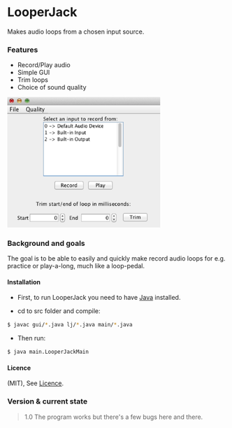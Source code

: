 # LooperJack

Makes audio loops from a chosen input source. 

### Features

* Record/Play audio
* Simple GUI
* Trim loops
* Choice of sound quality 


<img src="https://github.com/JDavidsson/LooperJack/blob/master/gui_demo.png" width="350">


### Background and goals

The goal is to be able to easily and quickly make record audio loops for e.g. practice or play-a-long, much like a loop-pedal.


#### Installation

* First, to run LooperJack you need to have [Java] installed. 

* cd to src folder and compile:

```sh
$ javac gui/*.java lj/*.java main/*.java
```

* Then run:

```sh
$ java main.LooperJackMain
```

[Java]: <http://www.oracle.com/technetwork/java/javase/downloads/jre8-downloads-2133155.html>

#### Licence

(MIT), See [Licence].

[Licence]: <https://github.com/JDavidsson/LooperJack/blob/master/LICENSE>


### Version & current state

> 1.0
The program works but there's a few bugs here and there. 




